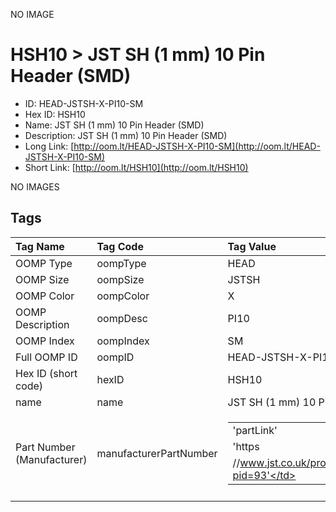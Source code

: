 


  
NO IMAGE  
# HSH10 > JST SH (1 mm) 10 Pin Header (SMD)

- ID: HEAD-JSTSH-X-PI10-SM
- Hex ID: HSH10
- Name: JST SH (1 mm) 10 Pin Header (SMD)
- Description: JST SH (1 mm) 10 Pin Header (SMD)
- Long Link: [http://oom.lt/HEAD-JSTSH-X-PI10-SM](http://oom.lt/HEAD-JSTSH-X-PI10-SM)
- Short Link: [http://oom.lt/HSH10](http://oom.lt/HSH10)
  
NO IMAGES  
## Tags
  

|Tag Name|Tag Code|Tag Value|
| :--- | :--- | :--- |
|OOMP Type|oompType|HEAD|
|OOMP Size|oompSize|JSTSH|
|OOMP Color|oompColor|X|
|OOMP Description|oompDesc|PI10|
|OOMP Index|oompIndex|SM|
|Full OOMP ID|oompID|HEAD-JSTSH-X-PI10-SM|
|Hex ID (short code)|hexID|HSH10|
|name|name|JST SH (1 mm) 10 Pin Header (SMD)|
|Part Number (Manufacturer)|manufacturerPartNumber|<table><tr><td>'partLink'</td></tr><tr><td> 'https</td></tr><tr><td>//www.jst.co.uk/productSeries.php?pid=93'</td></tr></table>|
||||
